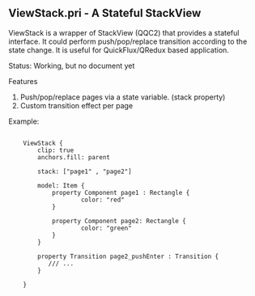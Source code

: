 ViewStack.pri - A Stateful StackView 
------------------------------------

ViewStack is a wrapper of StackView (QQC2) that provides a stateful interface. It could perform push/pop/replace transition according to the state change. It is useful for QuickFlux/QRedux based application.

Status: Working, but no document yet

Features

 1. Push/pop/replace pages via a state variable. (stack property)
 1. Custom transition effect per page

Example:
```

    ViewStack {
        clip: true
        anchors.fill: parent

        stack: ["page1" , "page2"]

        model: Item {
            property Component page1 : Rectangle {
                    color: "red"
            }

            property Component page2: Rectangle {
                    color: "green"
            }
        }
        
        property Transition page2_pushEnter : Transition {
           /// ...
        }

    }

```
